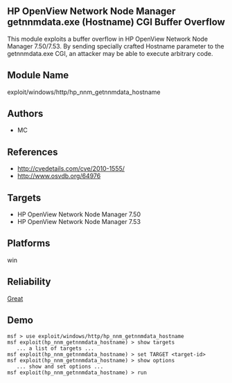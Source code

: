 ## HP OpenView Network Node Manager getnnmdata.exe (Hostname) CGI Buffer Overflow

This module exploits a buffer overflow in HP OpenView 
Network Node Manager 7.50/7.53. By sending specially crafted 
Hostname parameter to the getnnmdata.exe CGI, an attacker 
may be able to execute arbitrary code.


## Module Name
exploit/windows/http/hp_nnm_getnnmdata_hostname

## Authors
* MC


## References
* http://cvedetails.com/cve/2010-1555/
* http://www.osvdb.org/64976



## Targets
* HP OpenView Network Node Manager 7.50
* HP OpenView Network Node Manager 7.53


## Platforms
win

## Reliability
[Great](https://github.com/rapid7/metasploit-framework/wiki/Exploit-Ranking)

## Demo

```
msf > use exploit/windows/http/hp_nnm_getnnmdata_hostname
msf exploit(hp_nnm_getnnmdata_hostname) > show targets
   ... a list of targets ...
msf exploit(hp_nnm_getnnmdata_hostname) > set TARGET <target-id>
msf exploit(hp_nnm_getnnmdata_hostname) > show options
   ... show and set options ...
msf exploit(hp_nnm_getnnmdata_hostname) > run
```
    
    
